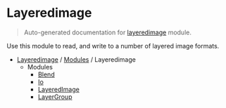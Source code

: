 # Layeredimage

> Auto-generated documentation for [layeredimage](../../../layeredimage/__init__.py) module.

Use this module to read, and write to a number of layered image formats.

- [Layeredimage](../README.md#layeredimage-index) / [Modules](../MODULES.md#layeredimage-modules) / Layeredimage
    - Modules
        - [Blend](blend.md#blend)
        - [Io](io/index.md#io)
        - [LayeredImage](layeredimage.md#layeredimage)
        - [LayerGroup](layergroup.md#layergroup)
